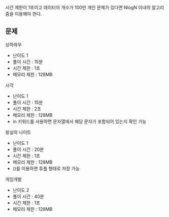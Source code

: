 시간 제한이 1초이고 데이터의 개수가 100만 개인 문제가 있다면 NlogN 이내의 알고리즘을 이용해야 한다.


## 문제 
상하좌우
- 난이도 1
- 풀이 시간 : 15분
- 시간 제한 : 1초
- 메모리 제한 : 128MB

시각
- 난이도 1
- 풀이 시간 : 15분
- 시간 제한 : 2초
- 메모리 제한 : 128MB
- in 키워드를 사용하면 문자열에서 해당 문자가 포함되어 있는지 확인 가능

왕실의 나이트
- 난이도 1
- 풀이 시간 : 20분
- 시간 제한 : 1초
- 메모리 제한 : 128MB
- ()를 이용하면 튜플 형태로 저장 가능

게임개발
- 난이도 2
- 풀이 시간 : 40분
- 시간 제한 : 1초
- 메모리 제한 : 128MB